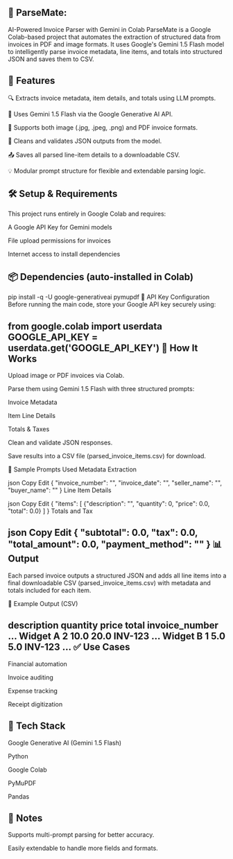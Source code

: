 🧾 ParseMate:
-----------------------------------------------------
 AI-Powered Invoice Parser with Gemini in Colab
ParseMate is a Google Colab-based project that automates the extraction of structured data from invoices in PDF and image formats. It uses Google's Gemini 1.5 Flash model to intelligently parse invoice metadata, line items, and totals into structured JSON and saves them to CSV.

🚀 Features
----------------------------------------------------------------------
🔍 Extracts invoice metadata, item details, and totals using LLM prompts.

🧠 Uses Gemini 1.5 Flash via the Google Generative AI API.

📄 Supports both image (.jpg, .jpeg, .png) and PDF invoice formats.

🧹 Cleans and validates JSON outputs from the model.

📤 Saves all parsed line-item details to a downloadable CSV.

💡 Modular prompt structure for flexible and extendable parsing logic.

🛠️ Setup & Requirements
------------------------------------------------------------------------
This project runs entirely in Google Colab and requires:

A Google API Key for Gemini models

File upload permissions for invoices

Internet access to install dependencies

📦 Dependencies (auto-installed in Colab)
-----------------------------------------------

pip install -q -U google-generativeai pymupdf
🔑 API Key Configuration
Before running the main code, store your Google API key securely using:


from google.colab import userdata
GOOGLE_API_KEY = userdata.get('GOOGLE_API_KEY')
📁 How It Works
-------------------------------------------------------------------
Upload image or PDF invoices via Colab.

Parse them using Gemini 1.5 Flash with three structured prompts:

Invoice Metadata

Item Line Details

Totals & Taxes

Clean and validate JSON responses.

Save results into a CSV file (parsed_invoice_items.csv) for download.

📸 Sample Prompts Used
Metadata Extraction

json
Copy
Edit
{
  "invoice_number": "",
  "invoice_date": "",
  "seller_name": "",
  "buyer_name": ""
}
Line Item Details

json
Copy
Edit
{
  "items": [
    {"description": "", "quantity": 0, "price": 0.0, "total": 0.0}
  ]
}
Totals and Tax

json
Copy
Edit
{
  "subtotal": 0.0,
  "tax": 0.0,
  "total_amount": 0.0,
  "payment_method": ""
}
📊 Output
----------------------------------------------------------------
Each parsed invoice outputs a structured JSON and adds all line items into a final downloadable CSV (parsed_invoice_items.csv) with metadata and totals included for each item.

📂 Example Output (CSV)

description	quantity	price	total	invoice_number	...
Widget A	2	10.0	20.0	INV-123	...
Widget B	1	5.0	5.0	INV-123	...
✅ Use Cases
---------------------------------------------------------------
Financial automation

Invoice auditing

Expense tracking

Receipt digitization

🧠 Tech Stack
-------------------------------------------------------------
Google Generative AI (Gemini 1.5 Flash)

Python

Google Colab

PyMuPDF

Pandas

📌 Notes
-------------------------------------------------------


Supports multi-prompt parsing for better accuracy.

Easily extendable to handle more fields and formats.

